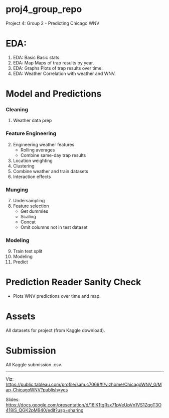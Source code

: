 # proj4_group_repo
Project 4: Group 2 - Predicting Chicago WNV

# EDA:

1. EDA: Basic
    Basic stats.
2. EDA: Map
    Maps of trap results by year.
3. EDA: Graphs
    Plots of trap results over time.
4. EDA: Weather
    Correlation with weather and WNV.

# Model and Predictions


### Cleaning
1. Weather data prep

### Feature Engineering
2. Engineering weather features
    - Rolling averages
    - Combine same-day trap results
3. Location weighting
4. Clustering
5. Combine weather and train datasets
6. Interaction effects

### Munging
7. Undersampling
8. Feature selection
    - Get dummies 
    - Scaling
    - Concat
    - Omit columns not in test dataset
    
### Modeling
9. Train test split
10. Modeling
11. Predict

# Prediction Reader Sanity Check

- Plots WNV predictions over time and map.

# Assets

All datasets for project (from Kaggle download).

# Submission

All Kaggle submission .csv.

---
Viz: https://public.tableau.com/profile/sam.c7069#!/vizhome/ChicagoWNV_0/Map-ChicagoWNV?publish=yes

Slides: https://docs.google.com/presentation/d/16lK1tgRsx71pVeUpVn1VS1ZqgT3O418iS_QGK2pM940/edit?usp=sharing

